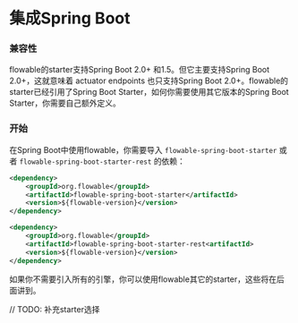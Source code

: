 # 集成Spring Boot

### 兼容性

flowable的starter支持Spring Boot 2.0+ 和1.5。但它主要支持Spring Boot 2.0+，这就意味着 actuator endpoints 也只支持Spring Boot 2.0+。flowable的starter已经引用了Spring Boot Starter，如何你需要使用其它版本的Spring Boot Starter，你需要自己额外定义。

### 开始

在Spring Boot中使用flowable，你需要导入 `flowable-spring-boot-starter` 或者 `flowable-spring-boot-starter-rest` 的依赖：

```xml
<dependency>
    <groupId>org.flowable</groupId>
    <artifactId>flowable-spring-boot-starter</artifactId>
    <version>${flowable-version}</version>
</dependency>
```

```xml
<dependency>
    <groupId>org.flowable</groupId>
    <artifactId>flowable-spring-boot-starter-rest<artifactId>
    <version>${flowable-version}</version>
</dependency>
```

如果你不需要引入所有的引擎，你可以使用flowable其它的starter，这些将在后面讲到。

// TODO: 补充starter选择

